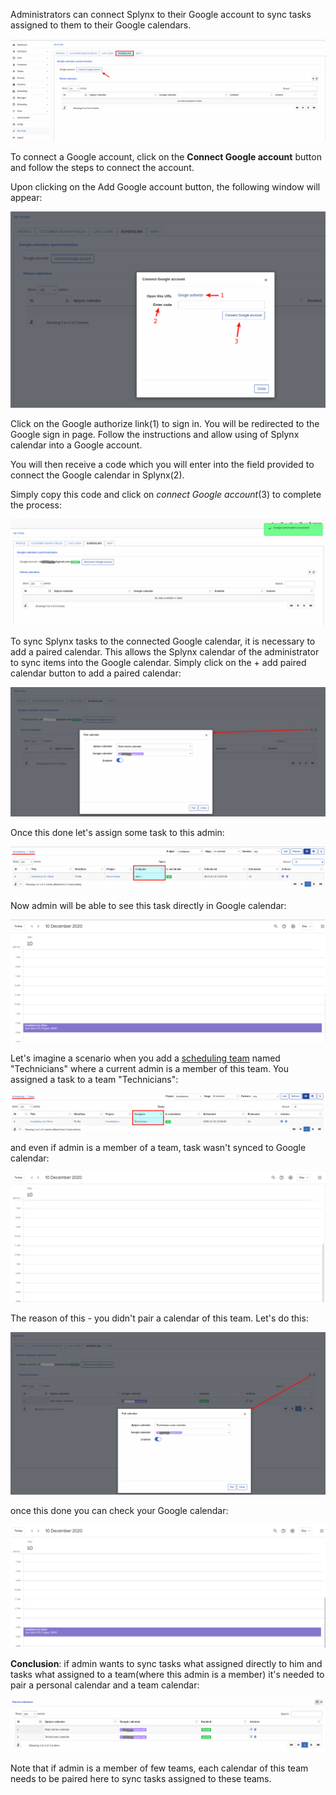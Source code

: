 Administrators can connect Splynx to their Google account to sync tasks assigned to them to their Google calendars.

![Scheduling](scheduling.png)

To connect a Google account, click on the **Connect Google account** button and follow the steps to connect the account.

Upon clicking on the Add Google account button, the following window will appear:

![Authorization](authorize.png)

Click on the Google authorize link(1) to sign in. You will be redirected to the Google sign in page. Follow the instructions and allow using of Splynx calendar into a Google account.

You will then receive a code which you will enter into the field provided to connect the Google calendar in Splynx(2).

Simply copy this code and click on *connect Google account*(3) to complete the process:

![Google authorized](linked_google_acccount.png)

To sync Splynx tasks to the connected Google calendar, it is necessary to add a paired calendar. This allows the Splynx calendar of the administrator to sync items into the Google calendar. Simply click on the + add paired calendar button to add a paired calendar:

![add admin's calendar](add_admin_calendar.png)

Once this done let's assign some task to this admin:

![Assigned to admin task](task_assigned_to_admin.png)

Now admin will be able to see this task directly in Google calendar:

![task for admin under google calendar](googlee_assigned_to_admin.png)

Let's imagine a scenario when you add a [scheduling team](../../configuration/scheduling/teams/teams.md) named "Technicians" where a current admin is a member of this team. You assigned a task to a team "Technicians":

![task_assigned_to_team](task_assigned_to_team.png)

and even if admin is a member of a team, task wasn't synced to Google calendar:

![empty Google calendar](empty_google_calendar.png)

The reason of this - you didn't pair a calendar of this team. Let's do this:

![pair team calendar](add_team_calendar.png)

once  this done you can check your Google calendar:

![google_assigned_to_team](google_assigned_to_team.png)

**Conclusion**: if admin wants to sync tasks what assigned directly to him and tasks what assigned to a team(where this admin is a member) it's needed to pair a personal calendar and a team calendar:

![final setup](final_setup.png)

Note that if admin is a member of few teams, each calendar of this team needs to be paired here to sync tasks assigned to these teams. 
